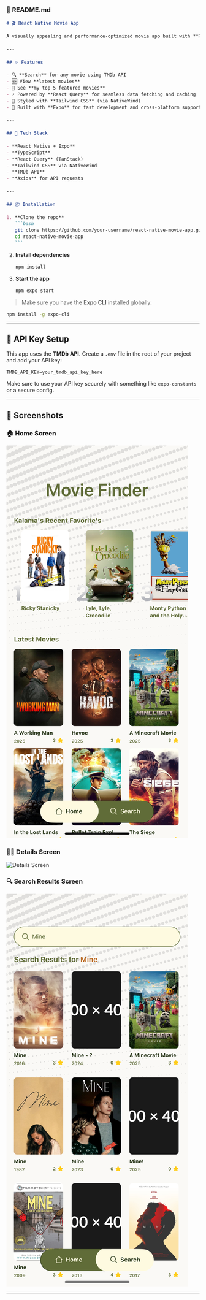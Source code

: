 ### 📘 **README.md**

````markdown
# 🎬 React Native Movie App

A visually appealing and performance-optimized movie app built with **React Native**, **Expo**, **TypeScript**, **React Query**, and **Tailwind CSS**. Browse the latest films, explore my top 5 featured picks, or search through the vast collection of movies using **The Movie Database (TMDb)** API.

---

## ✨ Features

- 🔍 **Search** for any movie using TMDb API
- 🆕 View **latest movies**
- 🌟 See **my top 5 featured movies**
- ⚡ Powered by **React Query** for seamless data fetching and caching
- 🎨 Styled with **Tailwind CSS** (via NativeWind)
- 🚀 Built with **Expo** for fast development and cross-platform support

---

## 🧰 Tech Stack

- **React Native + Expo**
- **TypeScript**
- **React Query** (TanStack)
- **Tailwind CSS** via NativeWind
- **TMDb API**
- **Axios** for API requests

---

## 📦 Installation

1. **Clone the repo**
   ```bash
   git clone https://github.com/your-username/react-native-movie-app.git
   cd react-native-movie-app
   ```
````

2. **Install dependencies**

   ```bash
   npm install
   ```

3. **Start the app**
   ```bash
   npm expo start
   ```

> Make sure you have the **Expo CLI** installed globally:

```bash
npm install -g expo-cli
```

---

## 🔐 API Key Setup

This app uses the **TMDb API**. Create a `.env` file in the root of your project and add your API key:

```env
TMDB_API_KEY=your_tmdb_api_key_here
```

Make sure to use your API key securely with something like `expo-constants` or a secure config.

---

## 📸 Screenshots

### 🏠 Home Screen

![Home Screen](./assets/screenshots/home.PNG)

### :male_detective: Details Screen

![Details Screen](./assets/screenshots/details.PNG)

### 🔍 Search Results Screen

![Search Results Screen](./assets/screenshots/searchResults.PNG)

---

```

```
